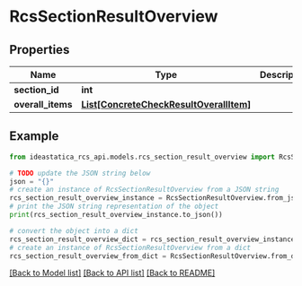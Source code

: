 # RcsSectionResultOverview


## Properties

Name | Type | Description | Notes
------------ | ------------- | ------------- | -------------
**section_id** | **int** |  | [optional] 
**overall_items** | [**List[ConcreteCheckResultOverallItem]**](ConcreteCheckResultOverallItem.md) |  | [optional] 

## Example

```python
from ideastatica_rcs_api.models.rcs_section_result_overview import RcsSectionResultOverview

# TODO update the JSON string below
json = "{}"
# create an instance of RcsSectionResultOverview from a JSON string
rcs_section_result_overview_instance = RcsSectionResultOverview.from_json(json)
# print the JSON string representation of the object
print(rcs_section_result_overview_instance.to_json())

# convert the object into a dict
rcs_section_result_overview_dict = rcs_section_result_overview_instance.to_dict()
# create an instance of RcsSectionResultOverview from a dict
rcs_section_result_overview_from_dict = RcsSectionResultOverview.from_dict(rcs_section_result_overview_dict)
```
[[Back to Model list]](../README.md#documentation-for-models) [[Back to API list]](../README.md#documentation-for-api-endpoints) [[Back to README]](../README.md)


